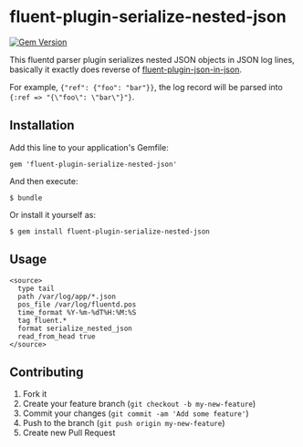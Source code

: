 # fluent-plugin-serialize-nested-json
 [![Gem Version](https://badge.fury.io/rb/fluent-plugin-serialize-nested-json.svg)](https://badge.fury.io/rb/fluent-plugin-serialize-nested-json)

This fluentd parser plugin serializes nested JSON objects in JSON log lines, basically it exactly 
does reverse of [fluent-plugin-json-in-json](https://github.com/alikhil/fluent-plugin-json-in-json).

For example,
``{"ref": {"foo": "bar"}}``, the log record will be parsed into ``{:ref => "{\"foo\": \"bar\"}"}``.

## Installation

Add this line to your application's Gemfile:

    gem 'fluent-plugin-serialize-nested-json'

And then execute:

    $ bundle

Or install it yourself as:

    $ gem install fluent-plugin-serialize-nested-json


## Usage

```
<source>
  type tail
  path /var/log/app/*.json
  pos_file /var/log/fluentd.pos
  time_format %Y-%m-%dT%H:%M:%S
  tag fluent.*
  format serialize_nested_json
  read_from_head true
</source>
```

## Contributing

1. Fork it
2. Create your feature branch (`git checkout -b my-new-feature`)
3. Commit your changes (`git commit -am 'Add some feature'`)
4. Push to the branch (`git push origin my-new-feature`)
5. Create new Pull Request
